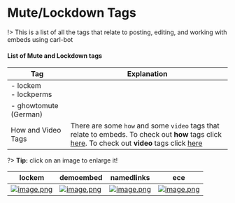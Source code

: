 # Mute/Lockdown Tags

!> This is a list of all the tags that relate to posting, editing, and working with embeds using carl-bot

#### List of Mute and Lockdown tags

<!-- prettier-ignore -->
| Tag  | Explanation |
| ---- | ----------- |
| - lockem<br>- lockperms |  |
| - ghowtomute (German) |  |
| How and Video Tags | There are some `how` and some `video` tags that relate to embeds. To check out **how** tags click [here](/how-tags). To check out **video** tags click [here](/video-tags) |

?> **Tip:** click on an image to enlarge it!

<!-- prettier-ignore -->
| lockem | demoembed | namedlinks | ece |
| ------------ | ----------------------------- | ------------------ | ------------------ |
| [![image.png](https://i.postimg.cc/G3T73zXW/image.png)](https://postimg.cc/w3Hc0582) | [![image.png](https://i.postimg.cc/FK2STb0S/image.png)](https://postimg.cc/VSW56CGs) | [![image.png](https://i.postimg.cc/ZR8WjGbk/image.png)](https://postimg.cc/Q9MNdnKS) | [![image.png](https://i.postimg.cc/kX45t6bP/image.png)](https://postimg.cc/7bF4FL9K) |
